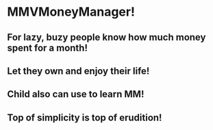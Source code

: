 # MMVMoneyManager!
## For lazy, buzy people know how much money spent for a month!
## Let they own and enjoy their life!
## Child also can use to learn MM!
## Top of simplicity is top of erudition!
